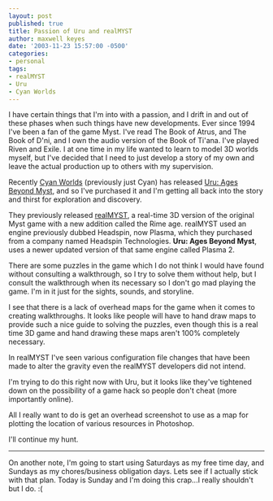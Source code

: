 ```yaml
---
layout: post
published: true
title: Passion of Uru and realMYST
author: maxwell keyes
date: '2003-11-23 15:57:00 -0500'
categories:
- personal
tags:
- realMYST
- Uru
- Cyan Worlds
---
```


I have certain things that I'm into with a passion, and I drift in and out of
these phases when such things have new developments. Ever since 1994 I've been a
fan of the game Myst. I've read The Book of Atrus, and The Book of D'ni, and I
own the audio version of the Book of Ti'ana. I've played Riven and Exile. I at
one time in my life wanted to learn to model 3D worlds myself, but I've decided
that I need to just develop a story of my own and leave the actual production up
to others with my supervision.

Recently [Cyan Worlds](http://www.cyanworlds.com/) (previously just Cyan) has
released [Uru: Ages Beyond Myst](http://urulive.ubi.com/US/), and so I've
purchased it and I'm getting all back into the story and thirst for exploration
and discovery.

They previously released [realMYST](http://www.realmyst.com/), a real-time 3D
version of the original Myst game with a new addition called the Rime age.
realMYST used an engine previously dubbed Headspin, now Plasma, which they
purchased from a company named Headspin Technologies. __Uru: Ages Beyond Myst__,
uses a newer updated version of that same engine called Plasma 2.

There are some puzzles in the game which I do not think I would have found
without consulting a walkthrough, so I try to solve them without help, but I
consult the walkthrough when its necessary so I don't go mad playing the game.
I'm in it just for the sights, sounds, and storyline.

I see that there is a lack of overhead maps for the game when it comes to
creating walkthroughs. It looks like people will have to hand draw maps to
provide such a nice guide to solving the puzzles, even though this is a real
time 3D game and hand drawing these maps aren't 100% completely necessary.

In realMYST I've seen various configuration file changes that have been made
to alter the gravity even the realMYST developers did not intend.

I'm trying to do this right now with Uru, but it looks like they've tightened
down on the possibility of a game hack so people don't cheat (more importantly
online).

All I really want to do is get an overhead screenshot to use as a map for
plotting the location of various resources in Photoshop.

I'll continue my hunt.

----

On another note, I'm going to start using Saturdays as my free time day, and
Sundays as my chores/business obligation days. Lets see if I actually stick with
that plan. Today is Sunday and I'm doing this crap...I really shouldn't but I
do. :(
